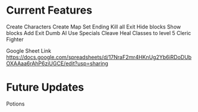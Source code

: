 # Current Features

Create Characters
Create Map
Set Ending
  Kill all
  Exit
Hide blocks
Show blocks
Add Exit
Dumb AI
Use Specials
  Cleave
  Heal
Classes to level 5
  Cleric
  Fighter
  
Google Sheet Link https://docs.google.com/spreadsheets/d/17NraF2mr4HKnUg2Yb6iRDoDUbOXAAaa6rAhP6ziUGCE/edit?usp=sharing


# Future Updates
Potions

